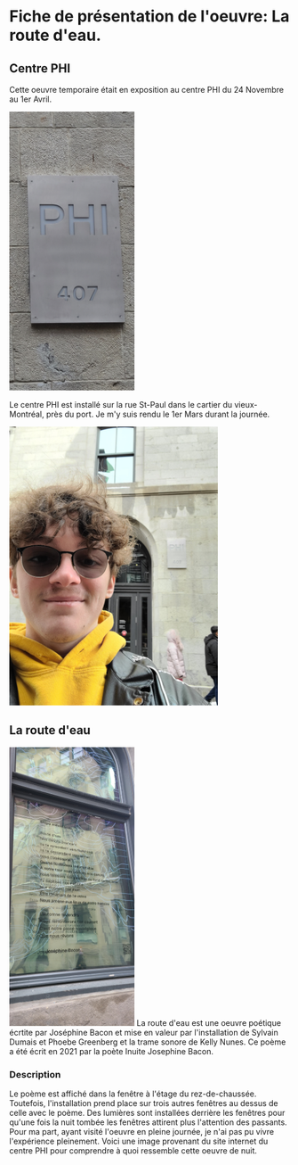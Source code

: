 # Fiche de présentation de l'oeuvre: La route d'eau.

## Centre PHI
Cette oeuvre temporaire était en exposition au centre PHI du 24 Novembre au 1er Avril.

<img src="media/entree_phi.jpg" height="500">

Le centre PHI est installé sur la rue St-Paul dans le cartier du vieux-Montréal, près du port. Je m'y suis rendu le 1er Mars durant la journée.

<img src="media/photo_moi_phi.jpg" height="500">

## La route d'eau
<img src="media/fenetre_1_poeme.jpg" height="500">
La route d'eau est une oeuvre poétique écrtite par Joséphine Bacon et mise en valeur par l'installation de Sylvain Dumais et Phoebe Greenberg et la trame sonore de Kelly Nunes. Ce poème a été écrit en 2021 par la poète Inuite Josephine Bacon.

### Description
Le poème est affiché dans la fenêtre à l'étage du rez-de-chaussée. Toutefois, l'installation prend place sur trois autres fenêtres au dessus de celle avec le poème. Des lumières sont installées derrière les fenêtres pour qu'une fois la nuit tombée les fenêtres attirent plus l'attention des passants. Pour ma part, ayant visité l'oeuvre en pleine journée, je n'ai pas pu vivre l'expérience pleinement. Voici une image provenant du site internet du centre PHI pour comprendre à quoi ressemble cette oeuvre de nuit.

